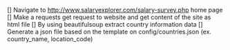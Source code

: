 [] Navigate to http://www.salaryexplorer.com/salary-survey.php home page
[] Make a requests get request to website and get content of the site as html file
[] By using beautifulsoup extract country information data
[] Generate a json file based on the template on config/countries.json (ex. country_name, location_code)